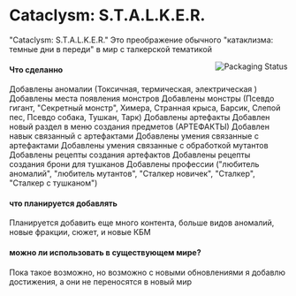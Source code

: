 # Cataclysm: S.T.A.L.K.E.R.

"Cataclysm: S.T.A.L.K.E.R." Это преображение обычного "катаклизма: темные дни в переди" в мир с талкерской тематикой

<a>
    <img src="https://raw.githubusercontent.com/Kenshut/Cataclysm-Last-days/main/stal.png?token=GHSAT0AAAAAAB4L7DFACC5ZJBBH6MVG2Z4OY6QDT2A" alt="Packaging Status" align="right">
</a>

#### Что сделанно

Добавлены аномалии (Токсичная, термическая, электрическая )
Добавлены места появления монстров
Добавлены монстры (Псевдо гигант, "Секретный монстр", Химера, Странная крыса, Барсик, Слепой пес, Псевдо собака, Тушкан, Тарк)
Добавлены артефакты
Добавлен новый раздел в меню создания предметов (АРТЕФАКТЫ)
Добавлен навык связанный с артефактами
Добавлены умения связанные с артефактами
Добавлены умения связанные с обработкой мутантов
Добавлены рецепты создания артефактов
Добавлены рецепты создания брони для тушканов
Добавлены профессии ("любитель аномалий", "любитель мутантов", "Сталкер новичек", "Сталкер", "Сталкер с тушканом")

#### что планируется добавлять 

Планируется добавить еще много контента, больше видов аномалий, новые фракции, сюжет, и новые КБМ


#### можно ли использовать в существующем мире?
Пока такое возможно, но возможно с новыми обновлениями я добавлю достижения, а они не переносятся в новый мир


